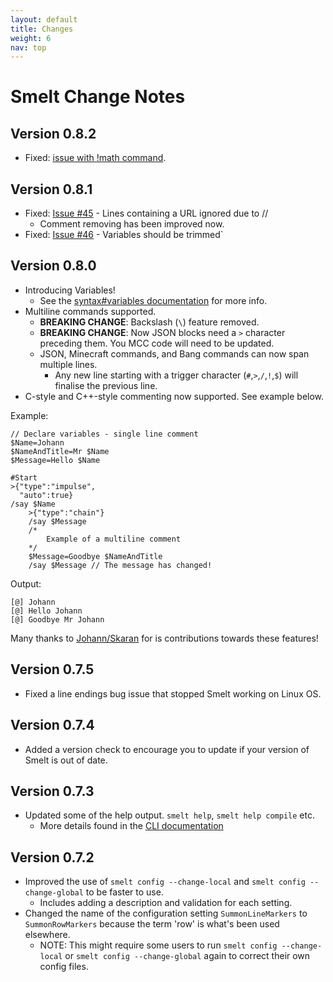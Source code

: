 ```yaml
---
layout: default
title: Changes
weight: 6
nav: top
---
```


Smelt Change Notes
==================

Version 0.8.2
-------------

* Fixed: [issue with !math command](https://github.com/GnaspGames/Smelt/pull/47).

Version 0.8.1
-------------

* Fixed: [Issue #45](https://github.com/GnaspGames/Smelt/issues/45) - Lines containing a URL ignored due to //
    * Comment removing has been improved now.
* Fixed: [Issue #46](https://github.com/GnaspGames/Smelt/issues/46) - Variables should be trimmed`

Version 0.8.0
-------------

* Introducing Variables!
    * See the [syntax#variables documentation](http://smelt.gnasp.com/syntax.html#variables) for more info.
* Multiline commands supported. 
    * **BREAKING CHANGE**: Backslash (`\`) feature removed.
    * **BREAKING CHANGE**: Now JSON blocks need a `>` character preceding them. 
      You MCC code will need to be updated.
    * JSON, Minecraft commands, and Bang commands can now span multiple lines.
        * Any new line starting with a trigger character (`#`,`>`,`/`,`!`,`$`) 
          will finalise the previous line.
* C-style and C++-style commenting now supported. See example below.

Example:

    // Declare variables - single line comment
    $Name=Johann
    $NameAndTitle=Mr $Name
    $Message=Hello $Name

    #Start
    >{"type":"impulse",
      "auto":true}
    /say $Name
        >{"type":"chain"}
        /say $Message
        /*
            Example of a multiline comment
        */ 
        $Message=Goodbye $NameAndTitle
        /say $Message // The message has changed!

Output:

    [@] Johann
    [@] Hello Johann
    [@] Goodbye Mr Johann


Many thanks to [Johann/Skaran](https://twitter.com/SkaranYT) for is contributions towards these features!

Version 0.7.5
-------------

* Fixed a line endings bug issue that stopped Smelt working on Linux OS.

Version 0.7.4
-------------

* Added a version check to encourage you to update if your version of Smelt is out of date.

Version 0.7.3
-------------

* Updated some of the help output. `smelt help`, `smelt help compile` etc.
    * More details found in the [CLI documentation](http://smelt.gnasp.com/cli.html)

Version 0.7.2
-------------

* Improved the use of `smelt config --change-local` and `smelt config --change-global` to be faster to use.
    * Includes adding a description and validation for each setting.
* Changed the name of the configuration setting `SummonLineMarkers` to `SummonRowMarkers` because the term 'row' is what's been used elsewhere.
    * NOTE: This might require some users to run `smelt config --change-local` or `smelt config --change-global` again to correct their own config files.